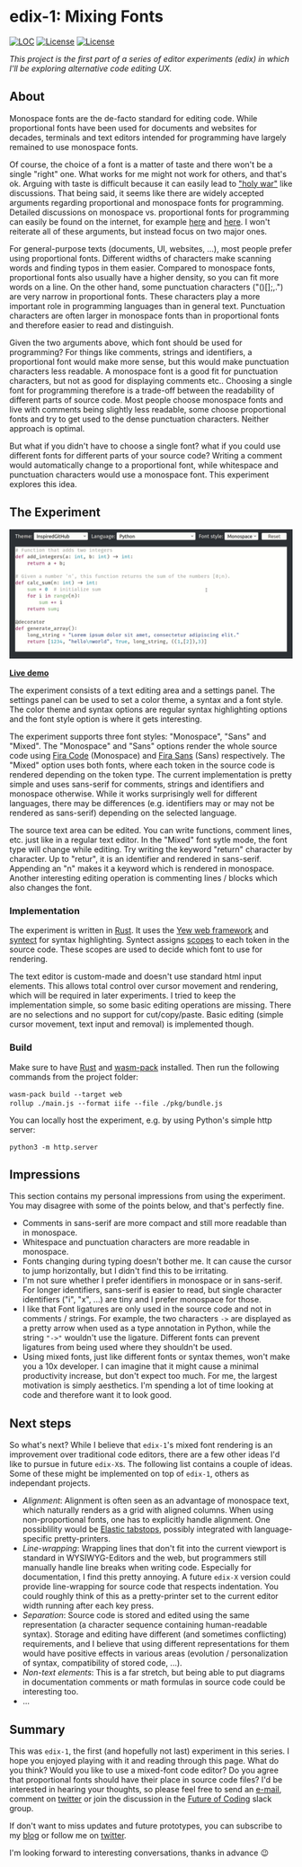 # edix-1: Mixing Fonts

[![LOC](https://tokei.rs/b1/github/fkohlgrueber/edix-1?category=code)](https://github.com/fkohlgrueber/edix-1)
[![License](https://img.shields.io/badge/license-Apache%202.0-blue)](https://github.com/fkohlgrueber/terminal-editor-rs/blob/master/LICENSE-APACHE)
[![License](https://img.shields.io/badge/license-MIT-blue)](https://github.com/fkohlgrueber/terminal-editor-rs/blob/master/LICENSE-MIT)

*This project is the first part of a series of editor experiments (edix) in which I'll be exploring alternative code editing UX.*

## About

Monospace fonts are the de-facto standard for editing code. While proportional fonts have been used for documents and websites for decades, terminals and text editors intended for programming have largely remained to use monospace fonts. 

Of course, the choice of a font is a matter of taste and there won't be a single "right" one. What works for me might not work for others, and that's ok. Arguing with taste is difficult because it can easily lead to ["holy war"](https://en.wikipedia.org/wiki/Editor_war) like discussions. That being said, it seems like there are widely accepted arguments regarding proportional and monospace fonts for programming. Detailed discussions on monospace vs. proportional fonts for programming can easily be found on the internet, for example [here](https://stackoverflow.com/a/218749/3594526) and [here](https://softwareengineering.stackexchange.com/questions/5473/does-anyone-prefer-proportional-fonts). I won't reiterate all of these arguments, but instead focus on two major ones.

For general-purpose texts (documents, UI, websites, ...), most people prefer using proportional fonts. Different widths of characters make scanning words and finding typos in them easier. Compared to monospace fonts, proportional fonts also usually have a higher density, so you can fit more words on a line. On the other hand, some punctuation characters ("()[];,.") are very narrow in proportional fonts. These characters play a more important role in programming languages than in general text. Punctuation characters are often larger in monospace fonts than in proportional fonts and therefore easier to read and distinguish.

Given the two arguments above, which font should be used for programming? For things like comments, strings and identifiers, a proportional font would make more sense, but this would make punctuation characters less readable. A monospace font is a good fit for punctuation characters, but not as good for displaying comments etc.. Choosing a single font for programming therefore is a trade-off between the readability of different parts of source code. Most people choose monospace fonts and live with comments being slightly less readable, some choose proportional fonts and try to get used to the dense punctuation characters. Neither approach is optimal.

But what if you didn't have to choose a single font? what if you could use different fonts for different parts of your source code? Writing a comment would automatically change to a proportional font, while whitespace and punctuation characters would use a monospace font. This experiment explores this idea.

## The Experiment

[![Demo](./doc/demo.gif)](https://raw.githubusercontent.com/fkohlgrueber/edix-1/master/doc/demo.gif)

**[Live demo](https://fkohlgrueber.github.io/edix-1/)**

The experiment consists of a text editing area and a settings panel. The settings panel can be used to set a color theme, a syntax and a font style. The color theme and syntax options are regular syntax highlighting options and the font style option is where it gets interesting.

The experiment supports three font styles: "Monospace", "Sans" and "Mixed". The "Monospace" and "Sans" options render the whole source code using [Fira Code](https://github.com/tonsky/FiraCode) (Monospace) and [Fira Sans](https://github.com/mozilla/Fira) (Sans) respectively. The "Mixed" option uses both fonts, where each token in the source code is rendered depending on the token type. The current implementation is pretty simple and uses sans-serif for comments, strings and identifiers and monospace otherwise. While it works surprisingly well for different languages, there may be differences (e.g. identifiers may or may not be rendered as sans-serif) depending on the selected language. 

The source text area can be edited. You can write functions, comment lines, etc. just like in a regular text editor. In the "Mixed" font sytle mode, the font type will change while editing. Try writing the keyword "return" character by character. Up to "retur", it is an identifier and rendered in sans-serif. Appending an "n" makes it a keyword which is rendered in monospace. Another interesting editing operation is commenting lines / blocks which also changes the font.

### Implementation

The experiment is written in [Rust](https://www.rust-lang.org/). It uses the [Yew web framework](https://yew.rs/) and [syntect](https://github.com/trishume/syntect) for syntax highlighting. Syntect assigns [scopes](https://www.sublimetext.com/docs/3/scope_naming.html) to each token in the source code. These scopes are used to decide which font to use for rendering.

The text editor is custom-made and doesn't use standard html input elements. This allows total control over cursor movement and rendering, which will be required in later experiments. I tried to keep the implementation simple, so some basic editing operations are missing. There are no selections and no support for cut/copy/paste. Basic editing (simple cursor movement, text input and removal) is implemented though.

### Build

Make sure to have [Rust](https://www.rust-lang.org/) and [wasm-pack](https://github.com/rustwasm/wasm-pack) installed. Then run the following commands from the project folder:

```
wasm-pack build --target web
rollup ./main.js --format iife --file ./pkg/bundle.js
```

You can locally host the experiment, e.g. by using Python's simple http server:

```
python3 -m http.server
```

## Impressions

This section contains my personal impressions from using the experiment. You may disagree with some of the points below, and that's perfectly fine.

- Comments in sans-serif are more compact and still more readable than in monospace.
- Whitespace and punctuation characters are more readable in monospace.
- Fonts changing during typing doesn't bother me. It can cause the cursor to jump horizontally, but I didn't find this to be irritating.
- I'm not sure whether I prefer identifiers in monospace or in sans-serif. For longer identifiers, sans-serif is easier to read, but single character identifiers ("i", "x", ...) are tiny and I prefer monospace for those.
- I like that Font ligatures are only used in the source code and not in comments / strings. For example, the two characters `->` are displayed as a pretty arrow when used as a type annotation in Python, while the string `"->"` wouldn't use the ligature. Different fonts can prevent ligatures from being used where they shouldn't be used.
- Using mixed fonts, just like different fonts or syntax themes, won't make you a 10x developer. I can imagine that it might cause a minimal productivity increase, but don't expect too much. For me, the largest motivation is simply aesthetics. I'm spending a lot of time looking at code and therefore want it to look good.

## Next steps

So what's next? While I believe that `edix-1`'s mixed font rendering is an improvement over traditional code editors, there are a few other ideas I'd like to pursue in future `edix-X`s. The following list contains a couple of ideas. Some of these might be implemented on top of `edix-1`, others as independant projects.

- *Alignment*: Alignment is often seen as an advantage of monospace text, which naturally renders as a grid with aligned columns. When using non-proportional fonts, one has to explicitly handle alignment. One possiblility would be [Elastic tabstops](http://nickgravgaard.com/elastic-tabstops/), possibly integrated with language-specific pretty-printers.
- *Line-wrapping*: Wrapping lines that don't fit into the current viewport is standard in WYSIWYG-Editors and the web, but programmers still manually handle line breaks when writing code. Especially for documentation, I find this pretty annoying. A future `edix-X` version could provide line-wrapping for source code that respects indentation. You could roughly think of this as a pretty-printer set to the current editor width running after each key press.
- *Separation*: Source code is stored and edited using the same representation (a character sequence containing human-readable syntax). Storage and editing have different (and sometimes conflicting) requirements, and I believe that using different representations for them would have positive effects in various areas (evolution / personalization of syntax, compatibility of stored code, ...).
- *Non-text elements*: This is a far stretch, but being able to put diagrams in documentation comments or math formulas in source code could be interesting too. 
- ...

## Summary

This was `edix-1`, the first (and hopefully not last) experiment in this series. I hope you enjoyed playing with it and reading through this page. What do you think? Would you like to use a mixed-font code editor? Do you agree that proportional fonts should have their place in source code files? I'd be interested in hearing your thoughts, so please feel free to send an [e-mail](mailto:felix.kohlgrueber+blog@gmail.com), comment on [twitter](https://twitter.com/FKohlgrueber/status/1280881676500054016) or join the discussion in the [Future of Coding](https://futureofcoding.org/community) slack group.

If don't want to miss updates and future prototypes, you can subscribe to my [blog](https://fkohlgrueber.github.io/) or follow me on [twitter](https://twitter.com/FKohlgrueber).

I'm looking forward to interesting conversations, thanks in advance 😉
